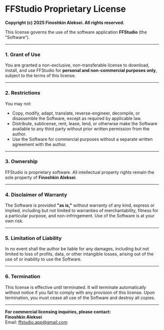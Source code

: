# FFStudio Proprietary License

**Copyright (c) 2025 Finoshkin Aleksei. All rights reserved.**

This license governs the use of the software application **FFStudio** (the “Software”).

---

### 1. Grant of Use  
You are granted a non-exclusive, non-transferable license to download, install, and use FFStudio for **personal and non-commercial purposes only**, subject to the terms of this license.

---

### 2. Restrictions  
You may not:
- Copy, modify, adapt, translate, reverse-engineer, decompile, or disassemble the Software, except as required by applicable law.  
- Distribute, sublicense, rent, lease, lend, or otherwise make the Software available to any third party without prior written permission from the author.  
- Use the Software for commercial purposes without a separate written agreement with the author.

---

### 3. Ownership  
FFStudio is proprietary software. All intellectual property rights remain the sole property of **Finoshkin Aleksei**.

---

### 4. Disclaimer of Warranty  
The Software is provided **"as is,"** without warranty of any kind, express or implied, including but not limited to warranties of merchantability, fitness for a particular purpose, and non-infringement. Use of the Software is at your own risk.

---

### 5. Limitation of Liability  
In no event shall the author be liable for any damages, including but not limited to loss of profits, data, or other intangible losses, arising out of the use of or inability to use the Software.

---

### 6. Termination  
This license is effective until terminated. It will terminate automatically without notice if you fail to comply with any provision of this license. Upon termination, you must cease all use of the Software and destroy all copies.

---

**For commercial licensing inquiries, please contact:**  
**Finoshkin Aleksei**  
Email: ffstudio.app@gmail.com
